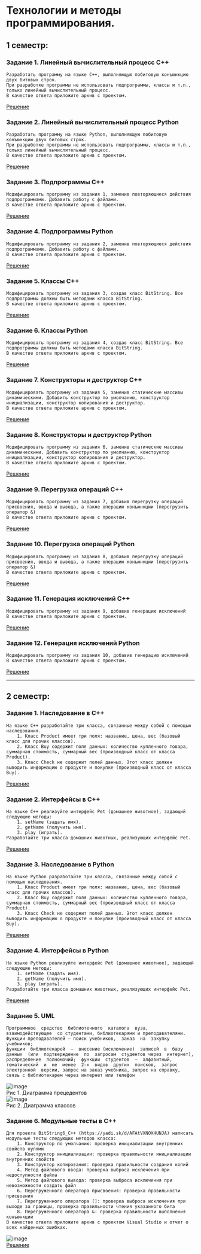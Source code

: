 # Технологии и методы программирования.

## 1 семестр:
### Задание 1. Линейный вычислительный процесс С++
```
Разработать программу на языке С++, выполняющую побитовую конъюнкцию двух битовых строк.
При разработке программы не использовать подпрограммы, классы и т.п., только линейный вычислительный процесс.
В качестве ответа приложите архив с проектом.
```
[Решение](https://github.com/RodKingroo/Lab-Work-TMP/blob/main/3rd%20semester/LB1.cpp)

### Задание 2. Линейный вычислительный процесс Python
```
Разработать программу на языке Python, выполняющую побитовую конъюнкцию двух битовых строк.
При разработке программы не использовать подпрограммы, классы и т.п., только линейный вычислительный процесс.
В качестве ответа приложите архив с проектом.
```
[Решение](https://github.com/RodKingroo/Lab-Work-TMP/blob/main/3rd%20semester/LB2.py)

### Задание 3. Подпрограммы С++
```
Модифицировать программу из задания 1, заменив повторяющиеся действия подпрограммами. Добавить работу с файлами.
В качестве ответа приложите архив с проектом.
```
[Решение](https://github.com/RodKingroo/Lab-Work-TMP/tree/main/3rd%20semester/LB3)

### Задание 4. Подпрограммы Python
```
Модифицировать программу из задания 2, заменив повторяющиеся действия подпрограммами. Добавить работу с файлами.
В качестве ответа приложите архив с проектом.
```
[Решение](https://github.com/RodKingroo/Lab-Work-TMP/tree/main/3rd%20semester/LB4)

### Задание 5. Классы С++
```
Модифицировать программу из задания 3, создав класс BitString. Все подпрограммы должны быть методами класса BitString.
В качестве ответа приложите архив с проектом.
```
[Решение](https://github.com/RodKingroo/Lab-Work-TMP/tree/main/3rd%20semester/Lab%205)

### Задание 6. Классы Python
```
Модифицировать программу из задания 4, создав класс BitString. Все подпрограммы должны быть методами класса BitString.
В качестве ответа приложите архив с проектом.
```
[Решение](https://github.com/RodKingroo/Lab-Work-TMP/tree/main/3rd%20semester/Lab%206)

### Задание 7. Конструкторы и деструктор С++
```
Модифицировать программу из задания 5, заменив статические массивы динамическими. Добавить конструктор по умолчанию, конструктор инициализации, конструктор копирования и деструктор.
В качестве ответа приложите архив с проектом.
```
[Решение](https://github.com/RodKingroo/Lab-Work-TMP/tree/main/3rd%20semester/Lab%207)

### Задание 8. Конструкторы и деструктор Python
```
Модифицировать программу из задания 6, заменив статические массивы динамическими. Добавить конструктор по умолчанию, конструктор инициализации, конструктор копирования и деструктор.
В качестве ответа приложите архив с проектом.
```
[Решение](https://github.com/RodKingroo/Lab-Work-TMP/tree/main/3rd%20semester/Lab%208)

### Задание 9. Перегрузка операций С++
```
Модифицировать программу из задания 7, добавив перегрузку операций присвоения, ввода и вывода, а также операцию конъюнкции (перегрузить оператор &)
В качестве ответа приложите архив с проектом.
```
[Решение](https://github.com/RodKingroo/Lab-Work-TMP/tree/main/3rd%20semester/Lab%209)

### Задание 10. Перегрузка операций Python
```
Модифицировать программу из задания 8, добавив перегрузку операций присвоения, ввода и вывода, а также операцию конъюнкции (перегрузить оператор &)
В качестве ответа приложите архив с проектом.
```
[Решение](https://github.com/RodKingroo/Lab-Work-TMP/tree/main/3rd%20semester/Lab%2010)

### Задание 11. Генерация исключений С++
```
Модифицировать программу из задания 9, добавив генерацию исключений
В качестве ответа приложите архив с проектом.
```
[Решение](https://github.com/RodKingroo/Lab-Work-TMP/tree/main/3rd%20semester/Lab%2011)

### Задание 12. Генерация исключений Python
```
Модифицировать программу из задания 10, добавив генерацию исключений
В качестве ответа приложите архив с проектом.
```
[Решение](https://github.com/RodKingroo/Lab-Work-TMP/tree/main/3rd%20semester/Lab%2012)

-------------------------------------

## 2 семестр:
### Задание 1. Наследование в С++
```
На языке С++ разработайте три класса, связанные между собой с помощью наследования.
    1. Класс Product имеет три поля: название, цена, вес (базовый класс для прочих классов).
    2. Класс Buy содержит поля данных: количество купленного товара, суммарная стоимость, суммарный вес (производный класс от класса Product).
    3. Класс Check не содержит полей данных. Этот класс должен выводить информацию о продукте и покупке (производный класс от класса Buy).
```
[Решение](https://github.com/RodKingroo/Lab-Work-TMP/tree/main/4th%20semester/Lab%201)

### Задание 2. Интерфейсы в C++
```
На языке C++ реализуйте интерфейс Pet (домашнее животное), задающий следующие методы:
    1. setName (задать имя).
    2. getName (получить имя).
    3. play (играть).
Разработайте три класса домашних животных, реализующих интерфейс Pet.
```
[Решение](https://github.com/RodKingroo/Lab-Work-TMP/tree/main/4th%20semester/Lab%202)

### Задание 3. Наследование в Python
```
На языке Python разработайте три класса, связанные между собой с помощью наследования.
    1. Класс Product имеет три поля: название, цена, вес (базовый класс для прочих классов).
    2. Класс Buy содержит поля данных: количество купленного товара, суммарная стоимость, суммарный вес (производный класс от класса Product).
    3. Класс Check не содержит полей данных. Этот класс должен выводить информацию о продукте и покупке (производный класс от класса Buy).
```
[Решение](https://github.com/RodKingroo/Lab-Work-TMP/tree/main/4th%20semester/Lab%203)

### Задание 4. Интерфейсы в Python
```
На языке Python реализуйте интерфейс Pet (домашнее животное), задающий следующие методы:
    1. setName (задать имя).
    2. getName (получить имя).
    3. play (играть).
Разработайте три класса домашних животных, реализующих интерфейс Pet.
```
[Решение](https://github.com/RodKingroo/Lab-Work-TMP/tree/main/4th%20semester/Lab%204)

### Задание 5. UML
```
Программное  средство  библиотечного  каталога  вуза,  взаимодействующее  со студентами, библиотекарями и преподавателями. 
Функции преподавателей – поиск учебников,  заказ  на  закупку  учебников;  
функции  библиотекарей  –  внесение (исключение)  записей  в  базу  данных  (или  подтверждение  по  запросам  студентов через  интернет),  распределение  полномочий;  функции  студентов  –  алфавитный, тематический  и  не  менее  2-х  видов  других  поисков,  запрос  электронной  версии, запрос на заказ учебника, запрос на справку, связь с библиотекарем через интернет или телефон

```
![image](https://i.ibb.co/vDzXCt1/Use-Cases.png)\
Рис 1. Диаграмма прецедентов\
![image](https://i.ibb.co/wcDSG4C/Main.png)\
Рис 2. Диаграмма классов

### Задание 6. Модульные тесты в C++
```
Для проекта BitString6_C++ (https://yadi.sk/d/AFAtVXNOX4UNJA) написать модульные тесты следующих методов класса:
    1. Конструктор по умолчанию: проверка инициализации внутренних свойств нулями
    2. Конструктор инициализации: проверка правильности инициализации внутренних свойств
    3. Конструктор копирования: проверка правильности создания копий
    4. Метод файлового ввода: проверка выброса исключения при недоступности файла
    5. Метод файлового вывода: проверка выброса исключения при невозможности создать файл
    6. Перегруженного оператора присвоения: проверка правильности присвоения
    7. Перегруженного оператора []: проверка выброса исключения при выходе за границы, проверка правильности чтения указанного бита
    8. Перегруженного оператора &: проверка правильности выполнения конъюнкции
В качестве ответа приложите архив с проектом Visual Studio и отчет о всех найденных ошибках. 
```
![image](https://i.ibb.co/Q838mMq/image.png)\
[Решение](https://github.com/RodKingroo/Lab-Work-TMP/tree/main/4th%20semester/Lab%206)
